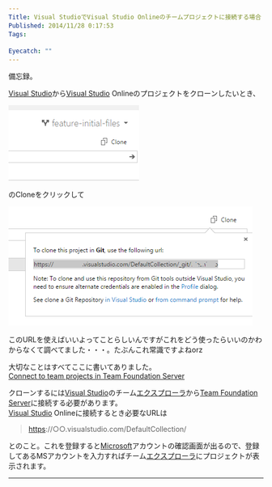 ```yaml
---
Title: Visual StudioでVisual Studio Onlineのチームプロジェクトに接続する場合
Published: 2014/11/28 0:17:53
Tags:

Eyecatch: ""
---
```

<p>備忘録。</p>

<p><a class="keyword" href="http://d.hatena.ne.jp/keyword/Visual%20Studio">Visual Studio</a>から<a class="keyword" href="http://d.hatena.ne.jp/keyword/Visual%20Studio">Visual Studio</a> Onlineのプロジェクトをクローンしたいとき、</p>

<p><span itemscope itemtype="http://schema.org/Photograph"><img src="20141128001026.png" alt="f:id:Ovis:20141128001026p:plain" title="f:id:Ovis:20141128001026p:plain" class="hatena-fotolife" itemprop="image"></span></p>


<p>のCloneをクリックして</p>

<p><span itemscope itemtype="http://schema.org/Photograph"><img src="20141128001157.png" alt="f:id:Ovis:20141128001157p:plain" title="f:id:Ovis:20141128001157p:plain" class="hatena-fotolife" itemprop="image"></span></p>


<p>このURLを使えばいいよってことらしいんですがこれをどう使ったらいいのかわからなくて調べてました・・・。たぶんこれ常識ですよねorz</p>

<p>大切なことはすべてここに書いてありました。<br/>
<a href="http://msdn.microsoft.com/en-us/library/vstudio/ms181475.aspx">Connect to team projects in Team Foundation Server</a></p>

<p>クローンするには<a class="keyword" href="http://d.hatena.ne.jp/keyword/Visual%20Studio">Visual Studio</a>のチーム<a class="keyword" href="http://d.hatena.ne.jp/keyword/%A5%A8%A5%AF%A5%B9%A5%D7%A5%ED%A1%BC%A5%E9">エクスプローラ</a>から<a class="keyword" href="http://d.hatena.ne.jp/keyword/Team%20Foundation%20Server">Team Foundation Server</a>に接続する必要があります。<br/>
<a class="keyword" href="http://d.hatena.ne.jp/keyword/Visual%20Studio">Visual Studio</a> Onlineに接続するとき必要なURLは</p>

<blockquote><p><a class="keyword" href="http://d.hatena.ne.jp/keyword/https">https</a>://○○.visualstudio.com/DefaultCollection/</p></blockquote>

<p>とのこと。これを登録すると<a class="keyword" href="http://d.hatena.ne.jp/keyword/Microsoft">Microsoft</a>アカウントの確認画面が出るので、登録してあるMSアカウントを入力すればチーム<a class="keyword" href="http://d.hatena.ne.jp/keyword/%A5%A8%A5%AF%A5%B9%A5%D7%A5%ED%A1%BC%A5%E9">エクスプローラ</a>にプロジェクトが表示されます。</p>

***